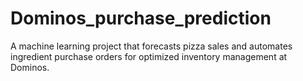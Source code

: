 # Dominos_purchase_prediction
A machine learning project that forecasts pizza sales and automates ingredient purchase orders for optimized inventory management at Dominos.
